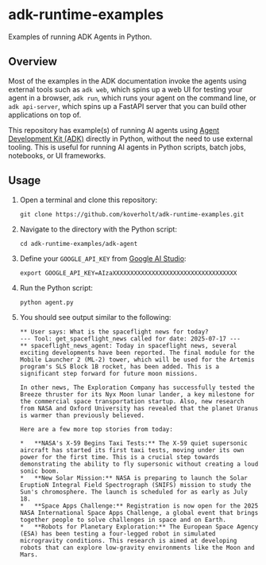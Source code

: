 # adk-runtime-examples

Examples of running ADK Agents in Python.

## Overview

Most of the examples in the ADK documentation invoke the agents using external
tools such as `adk web`, which spins up a web UI for testing your agent in a
browser, `adk run`, which runs your agent on the command line, or
`adk api-server`, which spins up a FastAPI server that you can build other
applications on top of.

This repository has example(s) of running AI agents using
[Agent Development Kit (ADK)](https://google.github.io/adk-docs/) directly in
Python, without the need to use external tooling. This is useful for running AI
agents in Python scripts, batch jobs, notebooks, or UI frameworks.

## Usage

1. Open a terminal and clone this repository:

    ```git clone https://github.com/koverholt/adk-runtime-examples.git```

2. Navigate to the directory with the Python script:

    ```cd adk-runtime-examples/adk-agent```

3. Define your `GOOGLE_API_KEY` from [Google AI Studio](https://aistudio.google.com/):

    ```export GOOGLE_API_KEY=AIzaXXXXXXXXXXXXXXXXXXXXXXXXXXXXXXXXXXX```

4. Run the Python script:

    ```python agent.py```

5. You should see output similar to the following:

    ```
    ** User says: What is the spaceflight news for today?
    --- Tool: get_spaceflight_news called for date: 2025-07-17 ---
    ** spaceflight_news_agent: Today in spaceflight news, several exciting developments have been reported. The final module for the Mobile Launcher 2 (ML-2) tower, which will be used for the Artemis program's SLS Block 1B rocket, has been added. This is a significant step forward for future moon missions.

    In other news, The Exploration Company has successfully tested the Breeze thruster for its Nyx Moon lunar lander, a key milestone for the commercial space transportation startup. Also, new research from NASA and Oxford University has revealed that the planet Uranus is warmer than previously believed.

    Here are a few more top stories from today:

    *   **NASA's X-59 Begins Taxi Tests:** The X-59 quiet supersonic aircraft has started its first taxi tests, moving under its own power for the first time. This is a crucial step towards demonstrating the ability to fly supersonic without creating a loud sonic boom.
    *   **New Solar Mission:** NASA is preparing to launch the Solar EruptioN Integral Field Spectrograph (SNIFS) mission to study the Sun's chromosphere. The launch is scheduled for as early as July 18.
    *   **Space Apps Challenge:** Registration is now open for the 2025 NASA International Space Apps Challenge, a global event that brings together people to solve challenges in space and on Earth.
    *   **Robots for Planetary Exploration:** The European Space Agency (ESA) has been testing a four-legged robot in simulated microgravity conditions. This research is aimed at developing robots that can explore low-gravity environments like the Moon and Mars.
    ```
